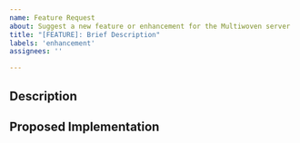 ```yaml
---
name: Feature Request
about: Suggest a new feature or enhancement for the Multiwoven server
title: "[FEATURE]: Brief Description"
labels: 'enhancement'
assignees: ''

---
```


## Description
<!-- A clear and concise description of the feature you're proposing e.g. View failed sync record -->

## Proposed Implementation
<!-- Describe how this feature could potentially be implemented e.g. a new API endpoint which sends failed sync records -->

